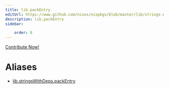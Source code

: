 ```yaml
---
title: lib.packEntry
editUrl: https://www.github.com/nixos/nixpkgs/blob/master/lib/strings-with-deps.nix#L82C15
description: lib.packEntry
sidebar:

    order: 8
---
```


<a href="https://www.github.com/nixos/nixpkgs/blob/master/lib/strings-with-deps.nix#L82C15">Contribute Now!</a>


# Aliases

- [lib.stringsWithDeps.packEntry](/nix-doc-comments/reference/lib/stringsWithDeps/lib-stringsWithDeps-packEntry)


